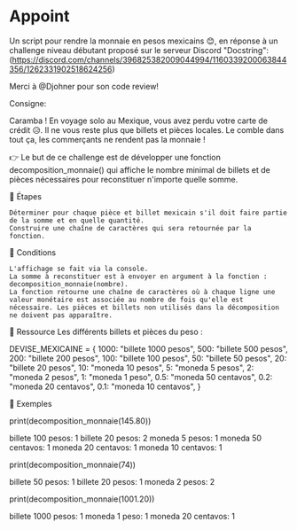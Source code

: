 # Appoint
Un script pour rendre la monnaie en pesos mexicains 😊, en réponse à un challenge niveau débutant proposé sur le serveur Discord "Docstring":
(https://discord.com/channels/396825382009044994/1160339200063844356/1262331902518624256)

Merci à @Djohner pour son code review!

Consigne:

Caramba ! En voyage solo au Mexique, vous avez perdu votre carte de crédit 😥. Il ne vous reste plus que billets et pièces locales. Le comble dans tout ça, les commerçants ne rendent pas la monnaie !

👉  Le but de ce challenge est de développer une fonction decomposition_monnaie() qui affiche le nombre minimal de billets et de pièces nécessaires pour reconstituer n'importe quelle somme.

🔹 Étapes

    Déterminer pour chaque pièce et billet mexicain s'il doit faire partie de la somme et en quelle quantité.
    Construire une chaîne de caractères qui sera retournée par la fonction.


🔹 Conditions

    L'affichage se fait via la console.
    La somme à reconstituer est à envoyer en argument à la fonction : decomposition_monnaie(nombre).
    La fonction retourne une chaîne de caractères où à chaque ligne une valeur monétaire est associée au nombre de fois qu'elle est nécessaire. Les pièces et billets non utilisés dans la décomposition ne doivent pas apparaître.


🔹 Ressource
Les différents billets et pièces du peso :

DEVISE_MEXICAINE = {
    1000: "billete 1000 pesos",
    500: "billete 500 pesos",
    200: "billete 200 pesos",
    100: "billete 100 pesos",
    50: "billete 50 pesos",
    20: "billete 20 pesos",
    10: "moneda 10 pesos",
    5: "moneda 5 pesos",
    2: "moneda 2 pesos",
    1: "moneda 1 peso",
    0.5: "moneda 50 centavos",
    0.2: "moneda 20 centavos",
    0.1: "moneda 10 centavos",
}


🔹 Exemples

print(decomposition_monnaie(145.80))

billete 100 pesos: 1
billete 20 pesos: 2
moneda 5 pesos: 1
moneda 50 centavos: 1
moneda 20 centavos: 1
moneda 10 centavos: 1


print(decomposition_monnaie(74))

billete 50 pesos: 1
billete 20 pesos: 1
moneda 2 pesos: 2


print(decomposition_monnaie(1001.20))

billete 1000 pesos: 1
moneda 1 peso: 1
moneda 20 centavos: 1
